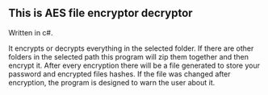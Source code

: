 ## This is AES file encryptor decryptor

Written in c#.

It encrypts or decrypts everything in the selected folder. If there are other folders in the selected path this program will zip them together and then encrypt it.
After every encryption there will be a file generated to store your password and encrypted files hashes.
If the file was changed after encryption, the program is designed to warn the user about it.